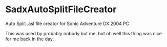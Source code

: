 # SadxAutoSplitFileCreator
Auto Split .asl file creator for Sonic Adventure DX 2004 PC

This was used by probably nobody but me, but oh well
this thing was nice for me back in the day, 
